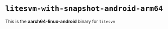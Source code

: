 # `litesvm-with-snapshot-android-arm64`

This is the **aarch64-linux-android** binary for `litesvm`

